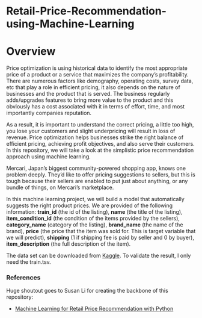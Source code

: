 # Retail-Price-Recommendation-using-Machine-Learning
# Overview

Price optimization is using historical data to identify the most appropriate price of a product or a service that maximizes the company’s profitability. There are numerous factors like demography, operating costs, survey data, etc that play a role in efficient pricing, it also depends on the nature of businesses and the product that is served. The business regularly adds/upgrades features to bring more value to the product and this obviously has a cost associated with it in terms of effort, time, and most importantly companies reputation.

As a result, it is important to understand the correct pricing, a little too high, you lose your customers and slight underpricing will result in loss of revenue. Price optimization helps businesses strike the right balance of efficient pricing, achieving profit objectives, and also serve their customers. In this repository, we will take a look at the simplistic price recommendation approach using machine learning.

Mercari, Japan’s biggest community-powered shopping app, knows one problem deeply. They’d like to offer pricing suggestions to sellers, but this is tough because their sellers are enabled to put just about anything, or any bundle of things, on Mercari’s marketplace.

In this machine learning project, we will build a model that automatically suggests the right product prices. We are provided of the following information:
**train_id** (the id of the listing), **name** (the title of the listing), **item_condition_id** (the condition of the items provided by the sellers), **category_name** (category of the listing), **brand_name** (the name of the brand), **price** (the price that the item was sold for. This is target variable that we will predict), **shipping** (1 if shipping fee is paid by seller and 0 by buyer), **item_description** (the full description of the item).

The data set can be downloaded from [Kaggle](https://www.kaggle.com/datasets/saitosean/mercari). To validate the result, I only need the train.tsv.

### References  

   Huge shoutout goes to Susan Li for creating the backbone of this repository:
  * [Machine Learning for Retail Price Recommendation with Python](https://towardsdatascience.com/machine-learning-for-retail-price-suggestion-with-python-64531e64186d)

